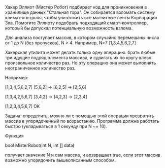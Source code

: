 Хакер Эллиот (Мистер Робот) подбирает код для проникновения в хранилище данных "Стальная гора". Он собирается взломать систему климат-контроля, чтобы уничтожить все магнитные ленты Корпорации Зла. Помогите Эллиоту подобрать подходящий смарт-контроллер, который бы допускал потенциальную возможность взлома.

Для анализа поступает массив, в котором случайно перемешаны числа от 1 до N (без пропусков), N > 4.
Например, N=7 [1,3,4,5,6,2,7]

Хакерская утилита может делать только одну операцию: брать любые три идущие подряд элемента массива, и сдвигать их по кругу влево произвольное количество раз. Но эту операцию она может выполнять неограниченное количество раз.

Например:

[1,3,4,5,6,2,7] [5,6,2] -> [6,2,5] -> [2,5,6]

[1,3,4,2,5,6,7] [3,4,2] -> [4,2,3] -> [2,3,4]

[1,2,3,4,5,6,7] OK

Задача: определить, можно ли с помощью этой операции превратить массив в упорядоченный по возрастанию. Программа должна работать быстро (укладываться в 1 секунду при N ~= 10).

Функция

bool MisterRobot(int N, int [] data)
 
получает значение N и сам массив, и возвращает true, если этот массив возможно упорядочить вышеописанным способом.